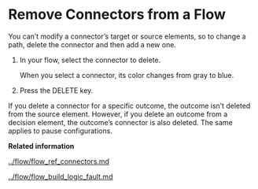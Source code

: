 # Remove Connectors from a Flow

You can’t modify a connector’s target or source elements, so to change a path, delete the connector and then add a new one.

1.  In your flow, select the connector to delete.

    When you select a connector, its color changes from gray to blue.

2.  Press the DELETE key.


If you delete a connector for a specific outcome, the outcome isn’t deleted from the source element. However, if you delete an outcome from a decision element, the outcome’s connector is also deleted. The same applies to pause configurations.

**Related information**  


[../flow/flow\_ref\_connectors.md](../flow/flow_ref_connectors.md)

[../flow/flow\_build\_logic\_fault.md](../flow/flow_build_logic_fault.md)

